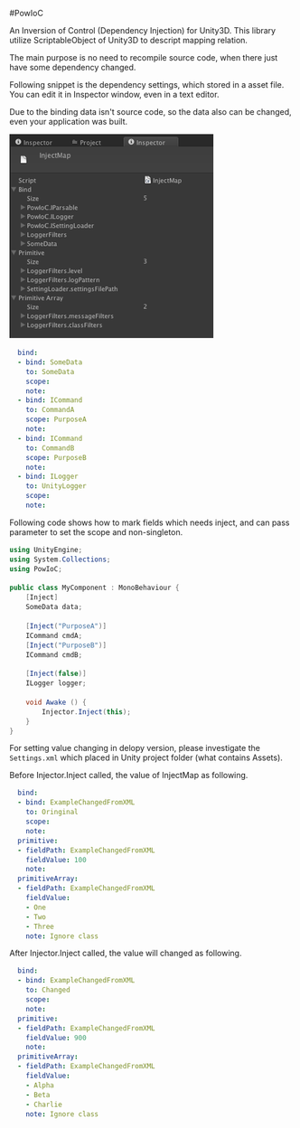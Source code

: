 #PowIoC

An Inversion of Control (Dependency Injection) for Unity3D.
This library utilize ScriptableObject of Unity3D to descript mapping relation.

The main purpose is no need to recompile source code, when there just have some dependency changed.

Following snippet is the dependency settings, which stored in a asset file.
You can edit it in Inspector window, even in a text editor.

Due to the binding data isn't source code, so the data also can be changed, even your application was built.

![Inspector window of InjectMap](https://raw.githubusercontent.com/Lidapow/PowIoC/master/res/img/InspectorOfInjectMap.png)
```YAML
  bind:
  - bind: SomeData
    to: SomeData
    scope: 
    note: 
  - bind: ICommand
    to: CommandA
    scope: PurposeA
    note: 
  - bind: ICommand
    to: CommandB
    scope: PurposeB
    note: 
  - bind: ILogger
    to: UnityLogger
    scope: 
    note: 
```

Following code shows how to mark fields which needs inject, and can pass parameter to set the scope and non-singleton.

```C#
using UnityEngine;
using System.Collections;
using PowIoC;

public class MyComponent : MonoBehaviour {
	[Inject]
	SomeData data; 

	[Inject("PurposeA")]
	ICommand cmdA;
	[Inject("PurposeB")]
	ICommand cmdB;

	[Inject(false)]
	ILogger logger;

	void Awake () {
		Injector.Inject(this);
	}
}
```

For setting value changing in delopy version, please investigate the `Settings.xml` which placed in Unity project folder (what contains Assets).

Before Injector.Inject called, the value of InjectMap as following.
```YAML
  bind:
  - bind: ExampleChangedFromXML
    to: Oringinal
    scope: 
    note: 
  primitive:
  - fieldPath: ExampleChangedFromXML
    fieldValue: 100
    note: 
  primitiveArray:
  - fieldPath: ExampleChangedFromXML
    fieldValue:
    - One
    - Two
    - Three
    note: Ignore class
```
After Injector.Inject called, the value will changed as following.
```YAML
  bind:
  - bind: ExampleChangedFromXML
    to: Changed
    scope: 
    note: 
  primitive:
  - fieldPath: ExampleChangedFromXML
    fieldValue: 900
    note: 
  primitiveArray:
  - fieldPath: ExampleChangedFromXML
    fieldValue:
    - Alpha
    - Beta
    - Charlie
    note: Ignore class
```


